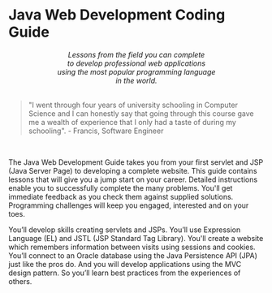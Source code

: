 Java Web Development Coding Guide 
=======
<center>
<i>Lessons from the field you can complete<br/>to develop professional web applications<br/>using the most popular programming language<br/>in the world.</i>
</center>
<p\>&nbsp;<p\>
<blockquote>
"I went through four years of university schooling in Computer Science and I can honestly say that going through this course gave me a wealth of experience that I only had a taste of during my schooling". - Francis, Software Engineer
</blockquote>
<p\>&nbsp;<p\>

The Java Web Development Guide takes you from your first servlet and JSP (Java Server Page) to developing a complete website. This guide contains lessons that will give you a jump start on your career. Detailed instructions enable you to successfully complete the many problems. You'll get immediate feedback as you check them against supplied solutions. Programming challenges will keep you engaged, interested and on your toes. 

You’ll develop skills creating servlets and JSPs. You’ll use Expression Language (EL) and JSTL (JSP Standard Tag Library). You'll create a website which remembers information between visits using sessions and cookies. You’ll connect to an Oracle database using the Java Persistence API (JPA) just like the pros do. And you will develop applications using the MVC design pattern. So you’ll learn best practices from the experiences of others.